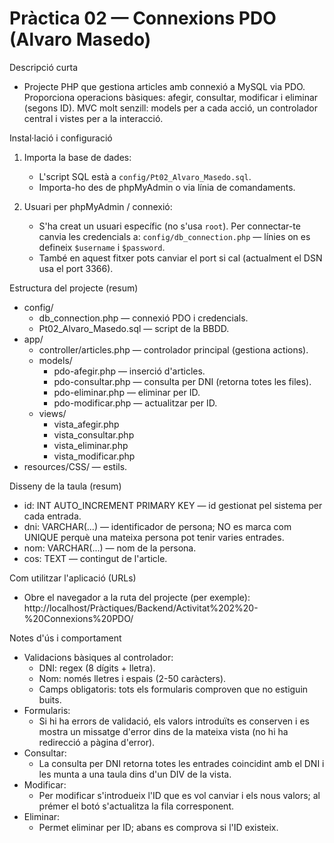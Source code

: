 # Pràctica 02 — Connexions PDO (Alvaro Masedo)

Descripció curta
- Projecte PHP que gestiona articles amb connexió a MySQL via PDO. Proporciona operacions bàsiques: afegir, consultar, modificar i eliminar (segons ID). MVC molt senzill: models per a cada acció, un controlador central i vistes per a la interacció.

Instal·lació i configuració
1. Importa la base de dades:
   - L'script SQL està a `config/Pt02_Alvaro_Masedo.sql`.
   - Importa-ho des de phpMyAdmin o via línia de comandaments.

2. Usuari per phpMyAdmin / connexió:
   - S'ha creat un usuari específic (no s'usa `root`). Per connectar-te canvia les credencials a:
     `config/db_connection.php` — línies on es defineix `$username` i `$password`.
   - També en aquest fitxer pots canviar el port si cal (actualment el DSN usa el port 3366).

Estructura del projecte (resum)
- config/
  - db_connection.php — connexió PDO i credencials.
  - Pt02_Alvaro_Masedo.sql — script de la BBDD.
- app/
  - controller/articles.php — controlador principal (gestiona actions).
  - models/
    - pdo-afegir.php — inserció d'articles.
    - pdo-consultar.php — consulta per DNI (retorna totes les files).
    - pdo-eliminar.php — eliminar per ID.
    - pdo-modificar.php — actualitzar per ID.
  - views/
    - vista_afegir.php
    - vista_consultar.php
    - vista_eliminar.php
    - vista_modificar.php
- resources/CSS/ — estils.

Disseny de la taula (resum)
- id: INT AUTO_INCREMENT PRIMARY KEY — id gestionat pel sistema per cada entrada.
- dni: VARCHAR(...) — identificador de persona; NO es marca com UNIQUE perquè una mateixa persona pot tenir varies entrades.
- nom: VARCHAR(...) — nom de la persona.
- cos: TEXT — contingut de l'article.

Com utilitzar l'aplicació (URLs)
- Obre el navegador a la ruta del projecte (per exemple):
  http://localhost/Pràctiques/Backend/Activitat%202%20-%20Connexions%20PDO/

Notes d'ús i comportament
- Validacions bàsiques al controlador:
  - DNI: regex (8 dígits + lletra).
  - Nom: només lletres i espais (2-50 caràcters).
  - Camps obligatoris: tots els formularis comproven que no estiguin buits.
- Formularis:
  - Si hi ha errors de validació, els valors introduïts es conserven i es mostra un missatge d'error dins de la mateixa vista (no hi ha redirecció a pàgina d'error).
- Consultar:
  - La consulta per DNI retorna totes les entrades coincidint amb el DNI i les munta a una taula dins d'un DIV de la vista.
- Modificar:
  - Per modificar s'introdueix l'ID que es vol canviar i els nous valors; al prémer el botó s'actualitza la fila corresponent.
- Eliminar:
  - Permet eliminar per ID; abans es comprova si l'ID existeix.
